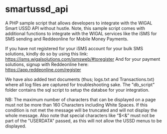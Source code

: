 # smartussd_api
A PHP sample script that allows developers to integrate with the WIGAL Smart USSD API without hustle. Note, this sample script comes with additional functions to integrate with the WIGAL services like the iSMS for SMS sending and Reddeonline for Mobile Money Payments.


If you have not registered for your iSMS account for your bulk SMS solutions, kindly do so by using this link: https://isms.wigalsolutions.com/ismsweb/#toregister
And for your payment solutions, signup with Reddeonline here: https://app.reddeonline.com/register


We have also added text documents (thus; logs.txt and Transactions.txt) where all log files are captured for troubleshooting sake. The "db_script" folder contains the sql script to setup the databse for your integration.


NB: The maximum number of characters that can be displayed on a page must not be more than 160 Characters including White Spaces. If this condition is not met the message will be truncated and will not display the whole message.
Also note that special characters like “$<&” must not be part of the "USERDATA" passed, as this will not allow the USSD menus to be displayed.
